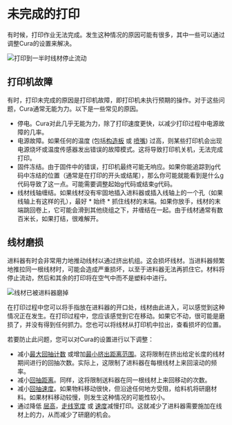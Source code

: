 未完成的打印
====
有时候，打印作业无法完成。发生这种情况的原因可能有很多，其中一些可以通过调整Cura的设置来解决。

![打印到一半时线材停止流动](../images/unfinished_print.jpg)

打印机故障
----
有时，打印未完成的原因是打印机故障，即打印机未执行预期的操作。对于这些问题，Cura通常无能为力。以下是一些常见的原因。
* 停电。Cura对此几乎无能为力，除了打印速度更快，以减少打印过程中电源故障的几率。
* 电源故障。如果任何的温度 (包括[构造板](../material/material_bed_temperature.md) 或 [喷嘴](../material/material_print_temperature.md)) 过高，则某些打印机会出现电源烧坏或温度传感器发出错误的故障模式。这将导致打印机关机，无法完成打印。
* 固件冻结。由于固件中的错误，打印机最终可能无响应。如果你能追踪到g代码中冻结的位置（通常是在打印的开头或结尾），那么你可能就能看到是什么g代码导致了这一点。可能需要调整起始g代码或结束g代码。
* 线材线轴缠结。如果线材没有牢固地插入进料器或插入线轴上的一个孔（如果线轴上有这样的孔），最好 * 始终 * 抓住线材的末端。如果你放手，线材的末端跳回卷上，它可能会滑到其他绕组之下，并缠结在一起。由于线材通常有数百米长，如果打结，很难解开。

线材磨损
----
进料器有时会非常用力地推动线材以通过挤出机组。这会损坏线材。当进料器频繁地推拉同一根线材时，可能会造成严重损坏，以至于进料器无法再抓住它。材料将停止流动，然后和其余的打印将在空气中而不是塑料中进行。

![线材已被进料器磨掉](../images/grinding.jpg)

在打印过程中您可以将手指放在进料器的开口处，线材由此进入，可以感觉到这种情况正在发生。在打印过程中，您应该感觉到它在移动。如果它不动，很可能是磨损了，并没有得到任何抓力。您也可以将线材从打印机中拉出，查看损坏的位置。

若要防止此问题，您可以对Cura的设置进行以下调整：
* 减小[最大回抽计数](../travel/retraction_count_max.md) 或增加[最小挤出距离范围](../travel/retraction_extrusion_window.md)。这将限制在挤出给定长度的线材期间进行的回抽次数。实际上，这限制了进料器在每根线材上来回滚动的频率。
* 减小[回抽距离](../travel/retraction_amount.md)。同样，这将限制送料器在同一根线材上来回移动的次数。
* 减小[回抽速度](../travel/retraction_speed.md)。如果物料移动很快，但沿途任何地方受阻，给料机将研磨材料。如果材料移动较慢，则发生这种情况的可能性较小。
* 通过降低 [层高](../resolution/layer_height.md)，[走线宽度](../resolution/line_width.md) 或 [速度](../speed/speed_print.md)减慢打印。这就减少了进料器需要施加在线材上的力，从而减少了研磨的机会。
